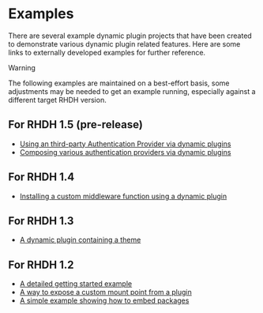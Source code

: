 # Examples

There are several example dynamic plugin projects that have been created to demonstrate various dynamic plugin related features.  Here are some links to externally developed examples for further reference.

> [!WARNING]
> The following examples are maintained on a best-effort basis, some adjustments may be needed to get an example running, especially against a different target RHDH version.

## For RHDH 1.5 (pre-release)

- [Using an third-party Authentication Provider via dynamic plugins](https://github.com/gashcrumb/dynamic-plugins-custom-authentication-module)
- [Composing various authentication providers via dynamic plugins](https://github.com/gashcrumb/dynamic-plugins-multiple-auth-modules)

## For RHDH 1.4

- [Installing a custom middleware function using a dynamic plugin](https://github.com/gashcrumb/dynamic-plugins-root-http-middleware)

## For RHDH 1.3

- [A dynamic plugin containing a theme](https://github.com/gashcrumb/dynamic-plugins-getting-started-theme)

## For RHDH 1.2

- [A detailed getting started example](https://github.com/gashcrumb/dynamic-plugins-getting-started)
- [A way to expose a custom mount point from a plugin](https://github.com/gashcrumb/dynamic-plugins-getting-started-custom-mount-point)
- [A simple example showing how to embed packages](https://github.com/gashcrumb/dynamic-plugins-getting-started-dependency-embedding)